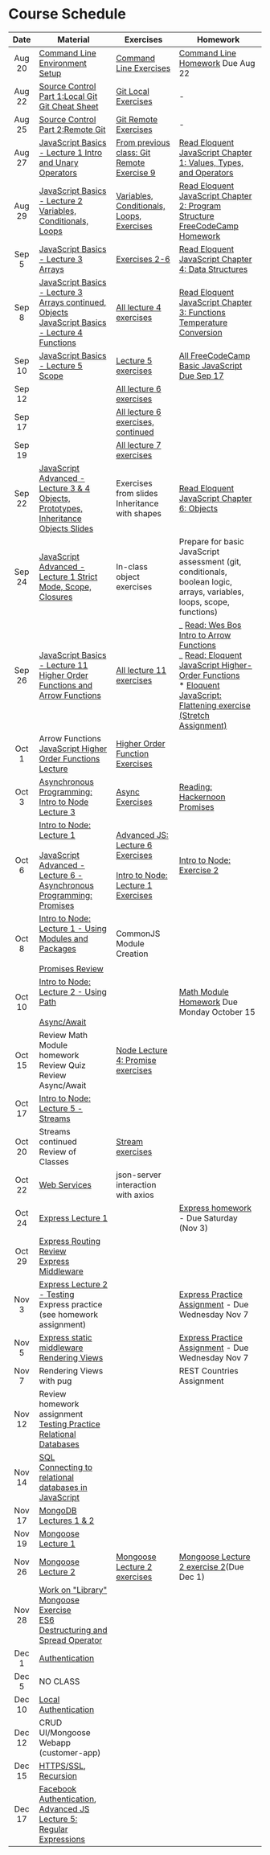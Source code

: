 # Course Schedule

|  Date  | Material                                                                                                                                                                                | Exercises                                                                                                                                                                                      | Homework                                                                                                                                                                                                                                                                                                                  |
| :----: | --------------------------------------------------------------------------------------------------------------------------------------------------------------------------------------- | ---------------------------------------------------------------------------------------------------------------------------------------------------------------------------------------------- | ------------------------------------------------------------------------------------------------------------------------------------------------------------------------------------------------------------------------------------------------------------------------------------------------------------------------- |
| Aug 20 | [Command Line](./lectures/02-command-line) <br/> [Environment Setup](environment.md)                                                                                                    | [Command Line Exercises](./lectures/02-command-line/exercises.md)                                                                                                                              | [Command Line Homework](./lectures/02-command-line/homework.md) Due Aug 22                                                                                                                                                                                                                                                |
| Aug 22 | [Source Control Part 1:Local Git](./lectures/03-source-control)<br/>[Git Cheat Sheet](./lectures/03-source-control/git-cheatsheet.pdf)                                                  | [Git Local Exercises](./lectures/03-source-control/exercises-local.md)                                                                                                                         | -                                                                                                                                                                                                                                                                                                                         |
| Aug 25 | [Source Control Part 2:Remote Git](./lectures/03-source-control)                                                                                                                        | [Git Remote Exercises](./lectures/03-source-control/exercises-remote.md)                                                                                                                       | -                                                                                                                                                                                                                                                                                                                         |
| Aug 27 | [JavaScript Basics - Lecture 1 Intro and Unary Operators](./lectures/04-javascript-basics)                                                                                              | [From previous class: Git Remote Exercise 9](./lectures/03-source-control/exercises-remote.md)                                                                                                 | [Read Eloquent JavaScript Chapter 1: Values, Types, and Operators](https://eloquentjavascript.net/01_values.html)                                                                                                                                                                                                         |
| Aug 29 | [JavaScript Basics - Lecture 2 Variables, Conditionals, Loops](./lectures/04-javascript-basics)                                                                                         | [Variables, Conditionals, Loops, Exercises](./lectures/04-javascript-basics/lecture02-exercises.md)                                                                                            | [Read Eloquent JavaScript Chapter 2: Program Structure](https://eloquentjavascript.net/02_program_structure.html) <br>[FreeCodeCamp Homework](./lectures/04-javascript-basics/lecture02-homework.md)                                                                                                                      |
| Sep 5  | [JavaScript Basics - Lecture 3 Arrays](./lectures/04-javascript-basics)                                                                                                                 | [Exercises 2-6](./lectures/04-javascript-basics/lecture03-exercises.md)                                                                                                                        | [Read Eloquent JavaScript Chapter 4: Data Structures](https://eloquentjavascript.net/04_data.html)                                                                                                                                                                                                                        |
| Sep 8  | [JavaScript Basics - Lecture 3 Arrays continued, Objects](./lectures/04-javascript-basics)<br/>[JavaScript Basics - Lecture 4 Functions](./lectures/04-javascript-basics)               | [All lecture 4 exercises](./lectures/04-javascript-basics/lecture04-exercises.md)                                                                                                              | [Read Eloquent JavaScript Chapter 3: Functions](https://eloquentjavascript.net/03_functions.html)<br>[Temperature Conversion](https://classroom.github.com/a/BNcJkRjq)                                                                                                                                                    |
| Sep 10 | [JavaScript Basics - Lecture 5 Scope](./lectures/04-javascript-basics)                                                                                                                  | [Lecture 5 exercises](./lectures/04-javascript-basics/lecture05-exercises.md)                                                                                                                  | [All FreeCodeCamp Basic JavaScript Due Sep 17](https://learn.freecodecamp.org)                                                                                                                                                                                                                                            |
| Sep 12 |                                                                                                                                                                                         | [All lecture 6 exercises](./lectures/04-javascript-basics/lecture06-exercises.md)                                                                                                              |                                                                                                                                                                                                                                                                                                                           |
| Sep 17 |                                                                                                                                                                                         | [All lecture 6 exercises, continued](./lectures/04-javascript-basics/lecture06-exercises.md)                                                                                                   |                                                                                                                                                                                                                                                                                                                           |
| Sep 19 |                                                                                                                                                                                         | [All lecture 7 exercises](./lectures/04-javascript-basics/lecture07-exercises.md)                                                                                                              |                                                                                                                                                                                                                                                                                                                           |
| Sep 22 | [JavaScript Advanced - Lecture 3 & 4 Objects, Prototypes, Inheritance](./lectures/05-advanced-javascript/) <br/>[Objects Slides](https://slides.com/aaronrobinson-1/javascript-objects) | Exercises from slides<br/> Inheritance with shapes                                                                                                                                             | [Read Eloquent JavaScript Chapter 6: Objects](https://eloquentjavascript.net/06_object.html)                                                                                                                                                                                                                              |
| Sep 24 | [JavaScript Advanced - Lecture 1 Strict Mode, Scope, Closures](./lectures/05-advanced-javascript/)                                                                                      | In-class object exercises                                                                                                                                                                      | Prepare for basic JavaScript assessment (git, conditionals, boolean logic, arrays, variables, loops, scope, functions)                                                                                                                                                                                                    |
| Sep 26 | [JavaScript Basics - Lecture 11 Higher Order Functions and Arrow Functions](./lectures/04-javascript-basics)                                                                            | [All lecture 11 exercises](./lectures/04-javascript-basics/lecture11-exercises.md)                                                                                                             | _ [Read: Wes Bos Intro to Arrow Functions](https://wesbos.com/arrow-functions/)<br/>_ [Read: Eloquent JavaScript Higher-Order Functions](https://eloquentjavascript.net/05_higher_order.html)<br/>\* [Eloquent JavaScript: Flattening exercise (Stretch Assignment)](https://eloquentjavascript.net/05_higher_order.html) |
| Oct 1  | Arrow Functions<br/>[JavaScript Higher Order Functions Lecture](./lectures/10-higher-order-functions)                                                                                   | [Higher Order Function Exercises](./lectures/10-higher-order-functions/exercises.md)                                                                                                           |                                                                                                                                                                                                                                                                                                                           |
| Oct 3  | [Asynchronous Programming: Intro to Node Lecture 3](./lectures/06-intro-to-node)                                                                                                        | [Async Exercises](./lectures/06-intro-to-node/lecture03-exercises.md)                                                                                                                          | [Reading: Hackernoon Promises](https://hackernoon.com/understanding-promises-in-javascript-13d99df067c1)                                                                                                                                                                                                                  |
| Oct 6  | [Intro to Node: Lecture 1](./lectures/06-intro-to-node)<br/><br/>[JavaScript Advanced - Lecture 6 - Asynchronous Programming: Promises](./lectures/05-advanced-javascript/)             | [Advanced JS: Lecture 6 Exercises](./lectures/05-advanced-javascript/lecture06-exercises.md)<br/><br/>[Intro to Node: Lecture 1 Exercises](./lectures/06-intro-to-node/lecture01-exercises.md) | [Intro to Node: Exercise 2](./lectures/06-intro-to-node/lecture01-exercises.md)                                                                                                                                                                                                                                           |
| Oct 8  | [Intro to Node: Lecture 1 - Using Modules and Packages](./lectures/06-intro-to-node)<br/><br/>[Promises Review](./lectures/05-advanced-javascript/)                                     | CommonJS Module Creation                                                                                                                                                                       |                                                                                                                                                                                                                                                                                                                           |
| Oct 10 | [Intro to Node: Lecture 2 - Using Path](./lectures/06-intro-to-node)<br/><br/>[Async/Await](./lectures/05-advanced-javascript/)                                                         |                                                                                                                                                                                                | [Math Module Homework](https://classroom.github.com/a/WoLDoaz-) Due Monday October 15                                                                                                                                                                                                                                     |
| Oct 15 | Review Math Module homework<br/>Review Quiz<br />Review Async/Await                                                                                                                     | [Node Lecture 4: Promise exercises](./lectures/06-intro-to-node/lecture04-exercises.md)                                                                                                        |                                                                                                                                                                                                                                                                                                                           |
| Oct 17 | [Intro to Node: Lecture 5 - Streams](./lectures/06-intro-to-node)                                                                                                                       |                                                                                                                                                                                                |                                                                                                                                                                                                                                                                                                                           |
| Oct 20 | Streams continued <br/> Review of Classes                                                                                                                                               | [Stream exercises](./06-intro-to-node/lecture-05-exercises.md)                                                                                                                                 |                                                                                                                                                                                                                                                                                                                           |
| Oct 22 | [Web Services](./lectures/08-creating-web-services)                                                                                                                                     | json-server interaction with axios                                                                                                                                                             |                                                                                                                                                                                                                                                                                                                           |
| Oct 24 | [Express Lecture 1](./lectures/09-express)                                                                                                                                              |                                                                                                                                                                                                | [Express homework](https://classroom.github.com/a/smZGD-PR) - Due Saturday (Nov 3)                                                                                                                                                                                                                                        |
| Oct 29 | [Express Routing Review](https://expressjs.com/en/guide/routing.html)<br/>[Express Middleware](https://expressjs.com/en/guide/writing-middleware.html)                                  |                                                                                                                                                                                                |                                                                                                                                                                                                                                                                                                                           |
| Nov 3  | [Express Lecture 2 - Testing](./lectures/09-express)<br />Express practice (see homework assignment)                                                                                    |                                                                                                                                                                                                | [Express Practice Assignment](https://classroom.github.com/a/-iaaaSt0) - Due Wednesday Nov 7                                                                                                                                                                                                                              |
| Nov 5  | [Express static middleware](https://expressjs.com/en/starter/static-files.html) [Rendering Views](https://expressjs.com/en/guide/using-template-engines.html)                           |                                                                                                                                                                                                | [Express Practice Assignment](https://classroom.github.com/a/-iaaaSt0) - Due Wednesday Nov 7                                                                                                                                                                                                                              |
| Nov 7  | Rendering Views with pug                                                                                                                                                                |                                                                                                                                                                                                | REST Countries Assignment                                                                                                                                                                                                                                                                                                 |
| Nov 12 | Review homework assignment<br/>[Testing Practice](./lectures/13-testing-practice) <br /> [Relational Databases](./lectures/14-relational-databases)                                     |                                                                                                                                                                                                |                                                                                                                                                                                                                                                                                                                           |
| Nov 14 | [SQL](http://files.zeroturnaround.com/pdf/zt_sql_cheat_sheet.pdf) <br />[Connecting to relational databases in JavaScript](./lectures/14-relational-databases)                          |                                                                                                                                                                                                |                                                                                                                                                                                                                                                                                                                           |
| Nov 17 | [MongoDB Lectures 1 & 2](./lectures/15-mongodb)                                                                                                                                         |                                                                                                                                                                                                |                                                                                                                                                                                                                                                                                                                           |
| Nov 19 | [Mongoose Lecture 1](./lectures/16-mongoose)                                                                                                                                            |                                                                                                                                                                                                |                                                                                                                                                                                                                                                                                                                           |
| Nov 26 | [Mongoose Lecture 2](./lectures/16-mongoose)                                                                                                                                            | [Mongoose Lecture 2 exercises](./lectures/16-mongoose/lecture02-exercises.md)                                                                                                                  | [Mongoose Lecture 2 exercise 2](./lectures/16-mongoose/lecture02-exercises.md)(Due Dec 1)                                                                                                                                                                                                                                 |
| Nov 28 | [Work on "Library" Mongoose Exercise](./lectures/16-mongoose)<br/>[ES6 Destructuring and Spread Operator](https://es6cheatsheet.com/)                                                   |                                                                                                                                                                                                |                                                                                                                                                                                                                                                                                                                           |
| Dec 1  | [Authentication](./lectures/20-authentication)                                                                                                                                          |                                                                                                                                                                                                |                                                                                                                                                                                                                                                                                                                           |
| Dec 5  | NO CLASS                                                                                                                                                                                |                                                                                                                                                                                                |                                                                                                                                                                                                                                                                                                                           |
| Dec 10 | [Local Authentication](https://medium.freecodecamp.org/learn-how-to-handle-authentication-with-node-using-passport-js-4a56ed18e81e)                                                     |                                                                                                                                                                                                |                                                                                                                                                                                                                                                                                                                           |
| Dec 12 | CRUD UI/Mongoose Webapp (customer-app)                                                                                                                                                  |                                                                                                                                                                                                |                                                                                                                                                                                                                                                                                                                           |
| Dec 15 | [HTTPS/SSL](./lectures/18-http-and-ssl), [Recursion](./lectures/05-advanced-javascript/lecture04-outline.md)                                                                            |                                                                                                                                                                                                |                                                                                                                                                                                                                                                                                                                           |
| Dec 17 | [Facebook Authentication](https://scotch.io/tutorials/easy-node-authentication-facebook), [Advanced JS Lecture 5: Regular Expressions](./lectures/05-advanced-javascript)               |                                                                                                                                                                                                |                                                                                                                                                                                                                                                                                                                           |
